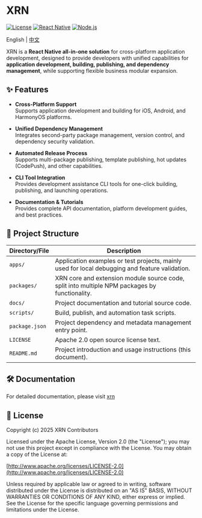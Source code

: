 # XRN

[![License](https://img.shields.io/badge/license-Apache%202.0-blue.svg)](./LICENSE)
[![React Native](https://img.shields.io/badge/React%20Native-Compatible-brightgreen)](https://reactnative.dev/)
[![Node.js](https://img.shields.io/badge/Node.js-%3E=18-brightgreen)](https://nodejs.org/)

English | [中文](./README.md)

XRN is a **React Native all-in-one solution** for cross-platform application development, designed to provide developers with unified capabilities for **application development, building, publishing, and dependency management**, while supporting flexible business modular expansion.

## ✨ Features

- **Cross-Platform Support**  
  Supports application development and building for iOS, Android, and HarmonyOS platforms.

- **Unified Dependency Management**  
  Integrates second-party package management, version control, and dependency security validation.

- **Automated Release Process**  
  Supports multi-package publishing, template publishing, hot updates (CodePush), and other capabilities.

- **CLI Tool Integration**  
  Provides development assistance CLI tools for one-click building, publishing, and launching operations.

- **Documentation & Tutorials**  
  Provides complete API documentation, platform development guides, and best practices.

## 📂 Project Structure

| Directory/File    | Description |
| ----------------- | ----------- |
| `apps/`           | Application examples or test projects, mainly used for local debugging and feature validation. |
| `packages/`       | XRN core and extension module source code, split into multiple NPM packages by functionality. |
| `docs/`           | Project documentation and tutorial source code. |
| `scripts/`        | Build, publish, and automation task scripts. |
| `package.json`    | Project dependency and metadata management entry point. |
| `LICENSE`         | Apache 2.0 open source license text. |
| `README.md`       | Project introduction and usage instructions (this document). |

## 🛠️ Documentation

For detailed documentation, please visit [xrn](https://xtransferorg.github.io/xrn/)

## 📄 License

Copyright (c) 2025 XRN Contributors

Licensed under the Apache License, Version 2.0 (the "License");
you may not use this project except in compliance with the License.
You may obtain a copy of the License at:

[http://www.apache.org/licenses/LICENSE-2.0](http://www.apache.org/licenses/LICENSE-2.0)

Unless required by applicable law or agreed to in writing, software
distributed under the License is distributed on an "AS IS" BASIS,
WITHOUT WARRANTIES OR CONDITIONS OF ANY KIND, either express or implied.
See the License for the specific language governing permissions and
limitations under the License. 